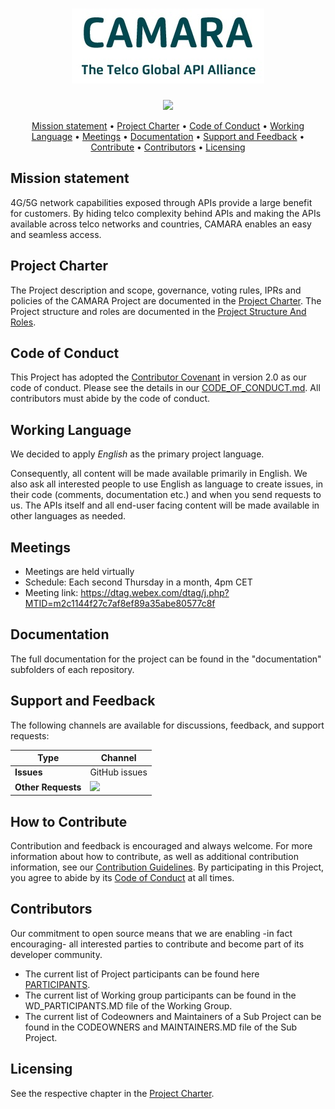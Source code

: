 <h1 align="center">
  <img src="/documentation/ressources/Camara_logo_small.jpg">
  <!---
  CAMARA - The Telco Global API Alliance
  -->
</h1>

<p align="center">
    <!---
     The below 2 shields will become functional when repo is made public later
    <a href="/../../commits/" title="Last Commit"><img src="https://img.shields.io/github/last-commit/camaraproject/repo_main?style=flat"></a>
    <a href="/../../issues" title="Open Issues"><img src="https://img.shields.io/github/issues/camaraproject/repo_main?style=flat"></a>
    -->
    <a href="https://opensource.org/licenses/Apache-2.0" title="License"><img src="https://img.shields.io/badge/License-Apache%202.0-green.svg?style=flat"></a>
</p>

<p align="center">
  <a href="#mission-statement">Mission statement</a> •
  <a href="#project-charter">Project Charter</a> •
  <a href="#code-of-conduct">Code of Conduct</a> •
  <a href="#working-language">Working Language</a> •
  <a href="#meetings">Meetings</a> •
  <a href="#documentation">Documentation</a> •
  <a href="#support-and-feedback">Support and Feedback</a> •
  <a href="#how-to-contribute">Contribute</a> •
  <a href="#contributors">Contributors</a> •
  <a href="#licensing">Licensing</a>
</p>

## Mission statement

4G/5G network capabilities exposed through APIs provide a large benefit for customers. By hiding telco complexity behind APIs and making the APIs available across telco networks and countries, CAMARA enables an easy and seamless access.

## Project Charter

The Project description and scope, governance, voting rules, IPRs and policies of the CAMARA Project are documented in the [Project Charter](./ProjectCharter.md).
The Project structure and roles are documented in the [Project Structure And Roles](./ProjectStructureAndRoles.md).

## Code of Conduct

This Project has adopted the [Contributor Covenant](https://www.contributor-covenant.org/) in version 2.0 as our code of conduct. Please see the details in our [CODE_OF_CONDUCT.md](CODE_OF_CONDUCT.md). All contributors must abide by the code of conduct.

## Working Language

We decided to apply _English_ as the primary project language.  

Consequently, all content will be made available primarily in English. We also ask all interested people to use English as language to create issues, in their code (comments, documentation etc.) and when you send requests to us. The APIs itself and all end-user facing content will be made available in other languages as needed.

## Meetings
* Meetings are held virtually
* Schedule: Each second Thursday in a month, 4pm CET
* Meeting link: https://dtag.webex.com/dtag/j.php?MTID=m2c1144f27c7af8ef89a35abe80577c8f

## Documentation

The full documentation for the project can be found in the "documentation" subfolders of each repository.

## Support and Feedback
The following channels are available for discussions, feedback, and support requests:

| Type                     | Channel                                                |
| ------------------------ | ------------------------------------------------------ |
| **Issues**   | GitHub issues |
| **Other Requests**    | <a href="mailto:markus.kuemmerle@t-systems.com" title="Email CAMARA Project Team"><img src="https://img.shields.io/badge/email-Open%20Source%20Team-green?logo=mail.ru&style=flat-square&logoColor=white"></a>   |

## How to Contribute

Contribution and feedback is encouraged and always welcome. For more information about how to contribute, as well as additional contribution information, see our [Contribution Guidelines](./CONTRIBUTING.md). By participating in this Project, you agree to abide by its [Code of Conduct](./CODE_OF_CONDUCT.md) at all times.

## Contributors

Our commitment to open source means that we are enabling -in fact encouraging- all interested parties to contribute and become part of its developer community.
* The current list of Project participants can be found here [PARTICIPANTS](./PARTICIPANTS.MD).
* The current list of Working group participants can be found in the WD_PARTICIPANTS.MD file of the Working Group.
* The current list of Codeowners and Maintainers of a Sub Project can be found in the CODEOWNERS and MAINTAINERS.MD file of the Sub Project.

## Licensing

See the respective chapter in the [Project Charter](./ProjectCharter.md).
